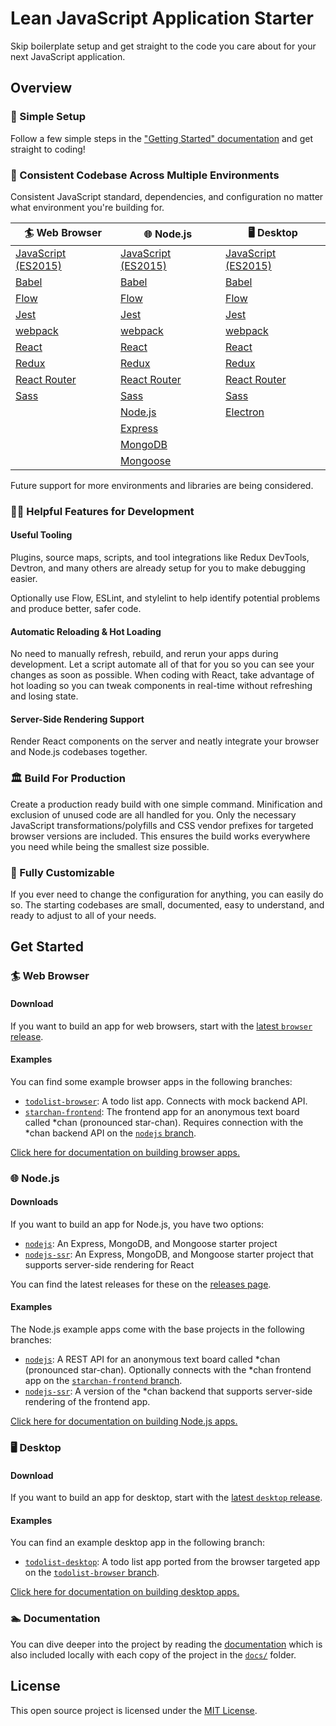 # Lean JavaScript Application Starter

Skip boilerplate setup and get straight to the code you care about for your next JavaScript application.

## Overview

### 🚀 Simple Setup

Follow a few simple steps in the ["Getting Started" documentation](docs/getting_started.md) and get straight to coding!

### 🌙 Consistent Codebase Across Multiple Environments

Consistent JavaScript standard, dependencies, and configuration no matter what environment you're building for.

| 🏄‍ Web Browser                                        | 🌐 Node.js                                             | 🖥️ Desktop                                             |
| ------------------------------------------------------ | ------------------------------------------------------ | ------------------------------------------------------ |
| [JavaScript (ES2015)](docs/javascript_features.md)     | [JavaScript (ES2015)](docs/javascript_features.md)     | [JavaScript (ES2015)](docs/javascript_features.md)     |
| [Babel](https://babeljs.io)                            | [Babel](https://babeljs.io)                            | [Babel](https://babeljs.io)                            |
| [Flow](https://flow.org)                               | [Flow](https://flow.org)                               | [Flow](https://flow.org)                               |
| [Jest](https://jestjs.io)                              | [Jest](https://jestjs.io)                              | [Jest](https://jestjs.io)                              |
| [webpack](https://webpack.js.org)                      | [webpack](https://webpack.js.org)                      | [webpack](https://webpack.js.org)                      |
| [React](https://reactjs.org)                           | [React](https://reactjs.org)                           | [React](https://reactjs.org)                           |
| [Redux](https://redux.js.org)                          | [Redux](https://redux.js.org)                          | [Redux](https://redux.js.org)                          |
| [React Router](https://reacttraining.com/react-router) | [React Router](https://reacttraining.com/react-router) | [React Router](https://reacttraining.com/react-router) |
| [Sass](https://sass-lang.com)                          | [Sass](https://sass-lang.com)                          | [Sass](https://sass-lang.com)                          |
|                                                        | [Node.js](https://nodejs.org)                          | [Electron](https://electronjs.org)                     |
|                                                        | [Express](https://expressjs.com)                       |                                                        |
|                                                        | [MongoDB](https://mongodb.com)                         |                                                        |
|                                                        | [Mongoose](https://mongoosejs.com)                     |                                                        |

Future support for more environments and libraries are being considered.

### 👩‍💻 Helpful Features for Development

#### Useful Tooling

Plugins, source maps, scripts, and tool integrations like Redux DevTools, Devtron, and many others are already setup for you to make debugging easier.

Optionally use Flow, ESLint, and stylelint to help identify potential problems and produce better, safer code.

#### Automatic Reloading & Hot Loading

No need to manually refresh, rebuild, and rerun your apps during development. Let a script automate all of that for you so you can see your changes as soon as possible. When coding with React, take advantage of hot loading so you can tweak components in real-time without refreshing and losing state.

#### Server-Side Rendering Support

Render React components on the server and neatly integrate your browser and Node.js codebases together.

### 🏛️ Build For Production

Create a production ready build with one simple command. Minification and exclusion of unused code are all handled for you. Only the necessary JavaScript transformations/polyfills and CSS vendor prefixes for targeted browser versions are included. This ensures the build works everywhere you need while being the smallest size possible.

### 🔧 Fully Customizable

If you ever need to change the configuration for anything, you can easily do so. The starting codebases are small, documented, easy to understand, and ready to adjust to all of your needs.

## Get Started

### 🏄‍ Web Browser

#### Download

If you want to build an app for web browsers, start with the [latest `browser` release](https://github.com/IsaacLean/lean-js-app-starter/releases).

#### Examples

You can find some example browser apps in the following branches:

- [`todolist-browser`](https://github.com/IsaacLean/lean-js-app-starter/tree/todolist-browser): A todo list app. Connects with mock backend API.
- [`starchan-frontend`](https://github.com/IsaacLean/lean-js-app-starter/tree/starchan-frontend): The frontend app for an anonymous text board called *chan (pronounced star-chan). Requires connection with the *chan backend API on the [`nodejs` branch](https://github.com/IsaacLean/lean-js-app-starter/tree/nodejs).

[Click here for documentation on building browser apps.](docs/envs/browser/README.md)

### 🌐 Node.js

#### Downloads

If you want to build an app for Node.js, you have two options:

- [`nodejs`](https://github.com/IsaacLean/lean-js-app-starter/tree/nodejs): An Express, MongoDB, and Mongoose starter project
- [`nodejs-ssr`](https://github.com/IsaacLean/lean-js-app-starter/tree/nodejs-ssr): An Express, MongoDB, and Mongoose starter project that supports server-side rendering for React

You can find the latest releases for these on the [releases page](https://github.com/IsaacLean/lean-js-app-starter/releases).

#### Examples

The Node.js example apps come with the base projects in the following branches:

- [`nodejs`](https://github.com/IsaacLean/lean-js-app-starter/tree/nodejs): A REST API for an anonymous text board called *chan (pronounced star-chan). Optionally connects with the *chan frontend app on the [`starchan-frontend` branch](https://github.com/IsaacLean/lean-js-app-starter/tree/starchan-frontend).
- [`nodejs-ssr`](https://github.com/IsaacLean/lean-js-app-starter/tree/nodejs-ssr): A version of the \*chan backend that supports server-side rendering of the frontend app.

[Click here for documentation on building Node.js apps.](docs/envs/nodejs/README.md)

### 🖥️ Desktop

#### Download

If you want to build an app for desktop, start with the [latest `desktop` release](https://github.com/IsaacLean/lean-js-app-starter/releases).

#### Examples

You can find an example desktop app in the following branch:

- [`todolist-desktop`](https://github.com/IsaacLean/lean-js-app-starter/tree/todolist-desktop): A todo list app ported from the browser targeted app on the [`todolist-browser` branch](https://github.com/IsaacLean/lean-js-app-starter/tree/todolist-browser).

[Click here for documentation on building desktop apps.](docs/envs/desktop/README.md)

### 🏊 Documentation

You can dive deeper into the project by reading the [documentation](docs/README.md) which is also included locally with each copy of the project in the [`docs/`](docs) folder.

## License

This open source project is licensed under the [MIT License](https://choosealicense.com/licenses/mit).
